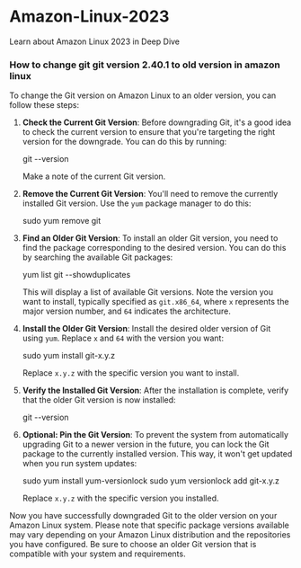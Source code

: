 # Amazon-Linux-2023
Learn about Amazon Linux 2023 in Deep Dive

### How to change git git version 2.40.1 to old version in  amazon linux

To change the Git version on Amazon Linux to an older version, you can follow these steps:

1. **Check the Current Git Version**: Before downgrading Git, it's a good idea to check the current version to ensure that you're targeting the right version for the downgrade. You can do this by running:

   git --version

   Make a note of the current Git version.

2. **Remove the Current Git Version**: You'll need to remove the currently installed Git version. Use the `yum` package manager to do this:

   sudo yum remove git

3. **Find an Older Git Version**: To install an older Git version, you need to find the package corresponding to the desired version. You can do this by searching the available Git packages:

   yum list git --showduplicates

   This will display a list of available Git versions. Note the version you want to install, typically specified as `git.x86_64`, where `x` represents the major version number, and `64` indicates the architecture.

4. **Install the Older Git Version**: Install the desired older version of Git using `yum`. Replace `x` and `64` with the version you want:

   sudo yum install git-x.y.z

   Replace `x.y.z` with the specific version you want to install.

5. **Verify the Installed Git Version**: After the installation is complete, verify that the older Git version is now installed:

   git --version

6. **Optional: Pin the Git Version**: To prevent the system from automatically upgrading Git to a newer version in the future, you can lock the Git package to the currently installed version. This way, it won't get updated when you run system updates:

   sudo yum install yum-versionlock
   sudo yum versionlock add git-x.y.z

   Replace `x.y.z` with the specific version you installed.

Now you have successfully downgraded Git to the older version on your Amazon Linux system. Please note that specific package versions available may vary depending on your Amazon Linux distribution and the repositories you have configured. Be sure to choose an older Git version that is compatible with your system and requirements.

